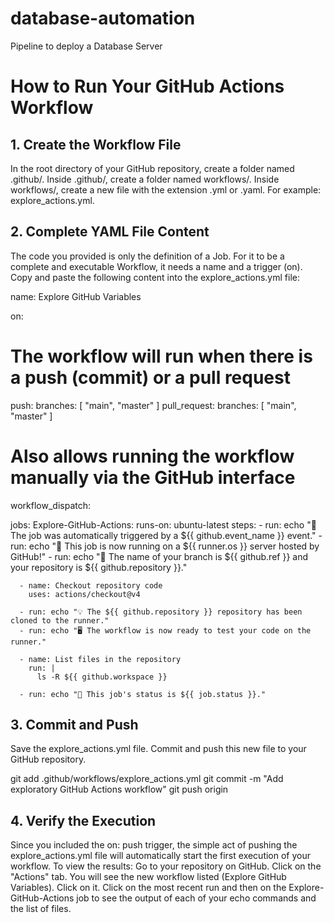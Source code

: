 # database-automation
Pipeline to deploy a Database Server

# How to Run Your GitHub Actions Workflow
## 1. Create the Workflow File

In the root directory of your GitHub repository, create a folder named .github/.
Inside .github/, create a folder named workflows/.
Inside workflows/, create a new file with the extension .yml or .yaml. For example: explore_actions.yml.

## 2. Complete YAML File Content

The code you provided is only the definition of a Job. For it to be a complete and executable Workflow, it needs a name and a trigger (on).
Copy and paste the following content into the explore_actions.yml file:

name: Explore GitHub Variables

on:
  # The workflow will run when there is a push (commit) or a pull request
  push:
    branches: [ "main", "master" ]
  pull_request:
    branches: [ "main", "master" ]
  # Also allows running the workflow manually via the GitHub interface
  workflow_dispatch:

jobs:
  Explore-GitHub-Actions:
    runs-on: ubuntu-latest
    steps:
      - run: echo "🎉 The job was automatically triggered by a ${{ github.event_name }} event."
      - run: echo "🐧 This job is now running on a ${{ runner.os }} server hosted by GitHub!"
      - run: echo "🔎 The name of your branch is ${{ github.ref }} and your repository is ${{ github.repository }}."
      
      - name: Checkout repository code
        uses: actions/checkout@v4
        
      - run: echo "💡 The ${{ github.repository }} repository has been cloned to the runner."
      - run: echo "🖥️ The workflow is now ready to test your code on the runner."
        
      - name: List files in the repository
        run: |
          ls -R ${{ github.workspace }}
          
      - run: echo "🍏 This job's status is ${{ job.status }}."

## 3. Commit and Push

Save the explore_actions.yml file.
Commit and push this new file to your GitHub repository.

git add .github/workflows/explore_actions.yml
git commit -m "Add exploratory GitHub Actions workflow"
git push origin <your-branch-name>

## 4. Verify the Execution

Since you included the on: push trigger, the simple act of pushing the explore_actions.yml file will automatically start the first execution of your workflow.
To view the results:
Go to your repository on GitHub.
Click on the "Actions" tab.
You will see the new workflow listed (Explore GitHub Variables). Click on it.
Click on the most recent run and then on the Explore-GitHub-Actions job to see the output of each of your echo commands and the list of files.
